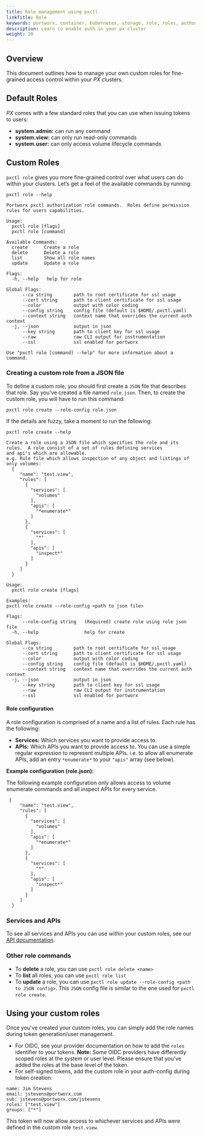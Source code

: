 ```yaml
---
title: Role management using pxctl
linkTitle: Role
keywords: portworx, container, Kubernetes, storage, role, roles, authorization, authentication, login, token, context, generate, security, role, system.user, system.admin, system.view
description: Learn to enable auth in your px cluster
weight: 20
---
```


## Overview
This document outlines how to manage your own custom roles for fine-grained access control within your _PX_ clusters.

## Default Roles
_PX_ comes with a few standard roles that you can use when issuing tokens to users:

*   __system.admin:__ can run any command
*   __system.view:__ can only run read-only commands
*   __system.user:__ can only access volume lifecycle commands

## Custom Roles
`pxctl role` gives you more fine-grained control over what users can do within your clusters. Let’s get a feel of the available commands by running:

```text
pxctl role --help
```

```output
Portworx pxctl authorization role commands.  Roles define permission rules for users capabilities.

Usage:
  pxctl role [flags]
  pxctl role [command]

Available Commands:
  create      Create a role
  delete      Delete a role
  list        Show all role names
  update      Update a role

Flags:
  -h, --help   help for role

Global Flags:
      --ca string        path to root certificate for ssl usage
      --cert string      path to client certificate for ssl usage
      --color            output with color coding
      --config string    config file (default is $HOME/.pxctl.yaml)
      --context string   context name that overrides the current auth context
  -j, --json             output in json
      --key string       path to client key for ssl usage
      --raw              raw CLI output for instrumentation
      --ssl              ssl enabled for portworx

Use "pxctl role [command] --help" for more information about a command.
```

### Creating a custom role from a JSON file
To define a custom role, you should first create a `JSON` file that describes that role. Say you've created a file named `role.json`. Then, to create the custom role, you will have to run this command:

```text
pxctl role create --role-config role.json
```

If the details are fuzzy, take a moment to run the following:

```text
pxctl role create --help
```

```output
Create a role using a JSON file which specifies the role and its rules.  A role consist of a set of rules defining services
and api's which are allowable.
e.g. Rule file which allows inspection of any object and listings of only volumes:
  {
     "name": "test.view",
     "rules": [
       {
         "services": [
           "volumes"
         ],
         "apis": [
           "*enumerate*"
         ]
       },
       {
         "services": [
           "*"
         ],
         "apis": [
           "inspect*"
         ]
       }
     ]
  }

Usage:
  pxctl role create [flags]

Examples:
pxctl role create --role-config <path to json file>

Flags:
      --role-config string   (Required) create role using role json file
  -h, --help                 help for create

Global Flags:
      --ca string        path to root certificate for ssl usage
      --cert string      path to client certificate for ssl usage
      --color            output with color coding
      --config string    config file (default is $HOME/.pxctl.yaml)
      --context string   context name that overrides the current auth context
  -j, --json             output in json
      --key string       path to client key for ssl usage
      --raw              raw CLI output for instrumentation
      --ssl              ssl enabled for portworx
```

#### Role configuration
A role configuration is comprised of a name and a list of rules. Each rule has the following:

* __Services:__ Which services you want to provide access to.
* __APIs:__ Which APIs you want to provide access to. You can use a simple regular expression to represent multiple APIs. i.e. to allow all enumerate APIs, add an entry `*enumerate*` to your `"apis"` array (see below).

__Example configuration (role.json):__

The following example configuration only allows access to volume enumerate commands and all inspect APIs for every service.
```text
 {
     "name": "test.view",
     "rules": [
       {
         "services": [
           "volumes"
         ],
         "apis": [
           "*enumerate*"
         ]
       },
       {
         "services": [
           "*"
         ],
         "apis": [
           "inspect*"
         ]
       }
     ]
  }
```
### Services and APIs

To see all services and APIs you can use within your custom roles, see our [API documentation](https://libopenstorage.github.io/w/reference.html).

### Other role commands
*   To __delete__ a role, you can use `pxctl role delete <name>`
*   To __list__ all roles, you can use `pxctl role list`
*   To __update__ a role, you can use `pxctl role update --role-config <path to JSON config>`. This `JSON` config file is similar to the one used for `pxctl role create`.

## Using your custom roles
Once you've created your custom roles, you can simply add the role names during token generation/user management.

* For OIDC, see your provider documentation on how to add the `roles` identifier to your tokens. __Note:__ Some OIDC providers have differently scoped roles at the system or user level. Please ensure that you've added the roles at the base level of the token.
* For self-signed tokens, add the custom role in your auth-config during token creation:

```
name: Jim Stevens
email: jstevens@portworx.com
sub: jstevens@portworx.com/jstevens
roles: ["test.view"]
groups: ["*"]
```

This token will now allow access to whichever services and APIs were defined in the custom role `test.view`.
